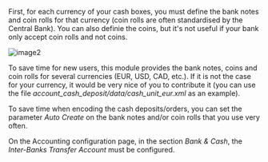 First, for each currency of your cash boxes, you must define the bank
notes and coin rolls for that currency (coin rolls are often
standardised by the Central Bank). You can also definie the coins, but
it's not useful if your bank only accept coin rolls and not coins.

![image2](static/description/currency_form_view.png)

To save time for new users, this module provides the bank notes, coins
and coin rolls for several currencies (EUR, USD, CAD, etc.). If it is
not the case for your currency, it would be very nice of you to
contribute it (you can use the file
*account_cash_deposit/data/cash_unit_eur.xml* as an example).

To save time when encoding the cash deposits/orders, you can set the
parameter *Auto Create* on the bank notes and/or coin rolls that you use
very often.

On the Accounting configuration page, in the section *Bank & Cash*, the
*Inter-Banks Transfer Account* must be configured.
